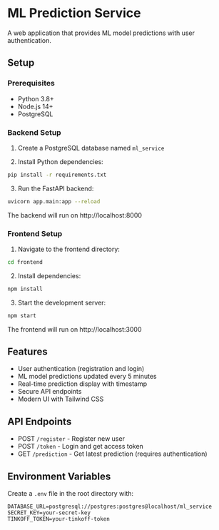 # ML Prediction Service

A web application that provides ML model predictions with user authentication.

## Setup

### Prerequisites
- Python 3.8+
- Node.js 14+
- PostgreSQL

### Backend Setup

1. Create a PostgreSQL database named `ml_service`

2. Install Python dependencies:
```bash
pip install -r requirements.txt
```

3. Run the FastAPI backend:
```bash
uvicorn app.main:app --reload
```

The backend will run on http://localhost:8000

### Frontend Setup

1. Navigate to the frontend directory:
```bash
cd frontend
```

2. Install dependencies:
```bash
npm install
```

3. Start the development server:
```bash
npm start
```

The frontend will run on http://localhost:3000

## Features

- User authentication (registration and login)
- ML model predictions updated every 5 minutes
- Real-time prediction display with timestamp
- Secure API endpoints
- Modern UI with Tailwind CSS

## API Endpoints

- POST `/register` - Register new user
- POST `/token` - Login and get access token
- GET `/prediction` - Get latest prediction (requires authentication)

## Environment Variables

Create a `.env` file in the root directory with:

```env
DATABASE_URL=postgresql://postgres:postgres@localhost/ml_service
SECRET_KEY=your-secret-key
TINKOFF_TOKEN=your-tinkoff-token
``` 
